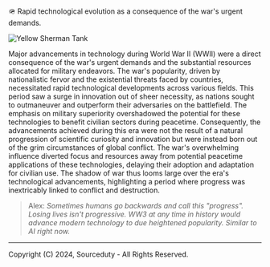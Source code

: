 🪖 Rapid technological evolution as a consequence of the war's urgent demands.

![Yellow Sherman Tank](https://github.com/sourceduty/War_Technology/assets/123030236/675592e9-1106-4fdc-8b42-11636af9dc3b)

Major advancements in technology during World War II (WWII) were a direct consequence of the war's urgent demands and the substantial resources allocated for military endeavors. The war's popularity, driven by nationalistic fervor and the existential threats faced by countries, necessitated rapid technological developments across various fields. This period saw a surge in innovation out of sheer necessity, as nations sought to outmaneuver and outperform their adversaries on the battlefield. The emphasis on military superiority overshadowed the potential for these technologies to benefit civilian sectors during peacetime. Consequently, the advancements achieved during this era were not the result of a natural progression of scientific curiosity and innovation but were instead born out of the grim circumstances of global conflict. The war's overwhelming influence diverted focus and resources away from potential peacetime applications of these technologies, delaying their adoption and adaptation for civilian use. The shadow of war thus looms large over the era's technological advancements, highlighting a period where progress was inextricably linked to conflict and destruction.

> Alex: *Sometimes humans go backwards and call this "progress". Losing lives isn't progressive. WW3 at any time in history would advance modern technology to due heightened popularity. Similar to AI right now.*

***
Copyright (C) 2024, Sourceduty - All Rights Reserved.
